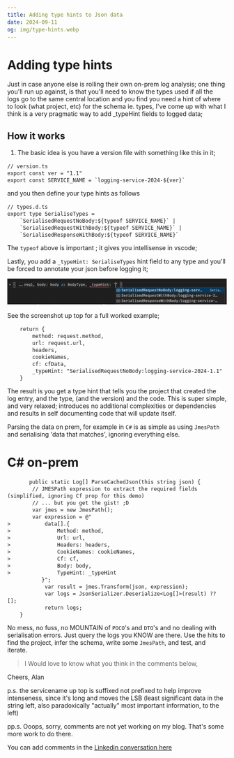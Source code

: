 ```yaml
---
title: Adding type hints to Json data
date: 2024-09-11
og: img/type-hints.webp
---
```


# Adding type hints

Just in case anyone else is rolling their own on-prem log analysis; one thing you'll run up against, is that you'll need to know the types used if all the logs go to the same central location and you find you need a hint of where to look (what project, etc) for the schema ie. types, I've come up with what I think is a very pragmatic way to add _typeHint fields to logged data; 

## **How it works**

1. The basic idea is you have a version file with something like this in it;

```ts.numbered
// version.ts
export const ver = "1.1"
export const SERVICE_NAME = `logging-service-2024-${ver}`
```

and you then define your type hints as follows

```ts.numbered
// types.d.ts
export type SerialiseTypes =
    `SerialisedRequestNoBody:${typeof SERVICE_NAME}` |
    `SerialisedRequestWithBody:${typeof SERVICE_NAME}` |
    `SerialisedResponseWithBody:${typeof SERVICE_NAME}`
```

The `typeof` above is important ; it gives you intellisense in vscode;

Lastly, you add a `_typeHint: SerialiseTypes` hint field to any type and you'll be forced to annotate your json before logging
 it; 
 
 ![Example intellisense you get](img/typehint-intellisense.webp)
 
 See the screenshot up top for a full worked example;

```ts.numbered
    return {
        method: request.method,
        url: request.url,
        headers,
        cookieNames,
        cf: cfData,
        _typeHint: "SerialisedRequestNoBody:logging-service-2024-1.1"
    }
```

The result is you get a type hint that tells you the project that created the log entry, and the type, (and the version) and the code. This is super simple, and very relaxed; introduces no additional complexities or dependencies and results in self documenting code that will update itself. 

Parsing the data on prem, for example in `C#` is as simple as using `JmesPath` and serialising 'data that matches', ignoring everything else. 

# C# on-prem
```cs.numbered
       public static Log[] ParseCachedJson(this string json) {
        // JMESPath expression to extract the required fields (simplified, ignoring Cf prop for this demo)
        // ... but you get the gist! ;D 
        var jmes = new JmesPath();
        var expression = @"
>           data[].{
>               Method: method,
>               Url: url,
>               Headers: headers,
>               CookieNames: cookieNames,
>               Cf: cf,
>               Body: body,
>               TypeHint: _typeHint
           }";
            var result = jmes.Transform(json, expression);
            var logs = JsonSerializer.Deserialize<Log[]>(result) ?? [];
            return logs;
    }
```

No mess, no fuss, no MOUNTAIN of `POCO`'s and `DTO`'s and no dealing with serialisation errors. Just query the logs you KNOW are there. Use the hits to find the project, infer the schema, write some `JmesPath`, and test, and iterate. 

> I Would love to know what you think in the comments below, 

Cheers, Alan

p.s. the servicename up top is suffixed not prefixed to help improve intenseness, since it's long and moves the LSB (least significant data in the string left, also paradoxically "actually" most important information, to the left)

pp.s. Ooops, sorry, comments are not yet working on my blog. That's some more work to do there.

You can add comments in the [Linkedin conversation here](https://www.linkedin.com/feed/update/urn:li:activity:7252375030951559168?commentUrn=urn%3Ali%3Acomment%3A%28activity%3A7252375030951559168%2C7252375713461288960%29&dashCommentUrn=urn%3Ali%3Afsd_comment%3A%287252375713461288960%2Curn%3Ali%3Aactivity%3A7252375030951559168%29)